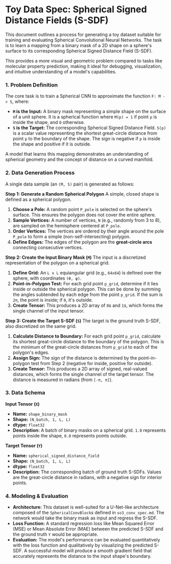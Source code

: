 # Toy Data Spec: Spherical Signed Distance Fields (S-SDF)

This document outlines a process for generating a toy dataset suitable for training and evaluating Spherical Convolutional Neural Networks. The task is to learn a mapping from a binary mask of a 2D shape on a sphere's surface to its corresponding Spherical Signed Distance Field (S-SDF).

This provides a more visual and geometric problem compared to tasks like molecular property prediction, making it ideal for debugging, visualization, and intuitive understanding of a model's capabilities.

### 1. Problem Definition

The core task is to train a Spherical CNN to approximate the function `F: M -> S`, where:

*   **`M` is the Input:** A binary mask representing a simple shape on the surface of a unit sphere. It is a spherical function where `M(p) = 1` if point `p` is inside the shape, and `0` otherwise.
*   **`S` is the Target:** The corresponding Spherical Signed Distance Field. `S(p)` is a scalar value representing the shortest great-circle distance from point `p` to the boundary of the shape. The sign is negative if `p` is inside the shape and positive if it is outside.

A model that learns this mapping demonstrates an understanding of spherical geometry and the concept of distance on a curved manifold.

### 2. Data Generation Process

A single data sample (an `(M, S)` pair) is generated as follows:

**Step 1: Generate a Random Spherical Polygon**
A simple, closed shape is defined as a spherical polygon.

1.  **Choose a Pole:** A random point `P_pole` is selected on the sphere's surface. This ensures the polygon does not cover the entire sphere.
2.  **Sample Vertices:** A number of vertices, `N` (e.g., randomly from 3 to 8), are sampled on the hemisphere centered at `P_pole`.
3.  **Order Vertices:** The vertices are ordered by their angle around the pole `P_pole` to form a simple (non-self-intersecting) polygon.
4.  **Define Edges:** The edges of the polygon are the **great-circle arcs** connecting consecutive vertices.

**Step 2: Create the Input Binary Mask (`M`)**
The input is a discretized representation of the polygon on a spherical grid.

1.  **Define Grid:** An `L x L` equiangular grid (e.g., `64x64`) is defined over the sphere, with coordinates `(θ, φ)`.
2.  **Point-in-Polygon Test:** For each grid point `p_grid`, determine if it lies inside or outside the spherical polygon. This can be done by summing the angles subtended by each edge from the point `p_grid`. If the sum is `2π`, the point is inside; if `0`, it's outside.
3.  **Create Tensor:** This produces a 2D array of `0`s and `1`s, which forms the single channel of the input tensor.

**Step 3: Create the Target S-SDF (`S`)**
The target is the ground truth S-SDF, also discretized on the same grid.

1.  **Calculate Distance to Boundary:** For each grid point `p_grid`, calculate its shortest great-circle distance to the boundary of the polygon. This is the minimum of the great-circle distances from `p_grid` to each of the polygon's edges.
2.  **Assign Sign:** The sign of the distance is determined by the point-in-polygon test from Step 2 (negative for inside, positive for outside).
3.  **Create Tensor:** This produces a 2D array of signed, real-valued distances, which forms the single channel of the target tensor. The distance is measured in radians (from `[-π, π]`).

### 3. Data Schema

**Input Tensor (`X`)**
*   **Name:** `shape_binary_mask`
*   **Shape:** `(N_batch, 1, L, L)`
*   **dtype:** `float32`
*   **Description:** A batch of binary masks on a spherical grid. `1.0` represents points inside the shape, `0.0` represents points outside.

**Target Tensor (`Y`)**
*   **Name:** `spherical_signed_distance_field`
*   **Shape:** `(N_batch, 1, L, L)`
*   **dtype:** `float32`
*   **Description:** The corresponding batch of ground truth S-SDFs. Values are the great-circle distance in radians, with a negative sign for interior points.

### 4. Modeling & Evaluation

*   **Architecture:** This dataset is well-suited for a U-Net-like architecture composed of the `SphericalConvBlock`s defined in `so3_conv_spec.md`. The network would take the binary mask as input and regress the S-SDF.
*   **Loss Function:** A standard regression loss like Mean Squared Error (MSE) or Mean Absolute Error (MAE) between the predicted S-SDF and the ground truth `Y` would be appropriate.
*   **Evaluation:** The model's performance can be evaluated quantitatively with the loss function and qualitatively by visualizing the predicted S-SDF. A successful model will produce a smooth gradient field that accurately represents the distance to the input shape's boundary.
